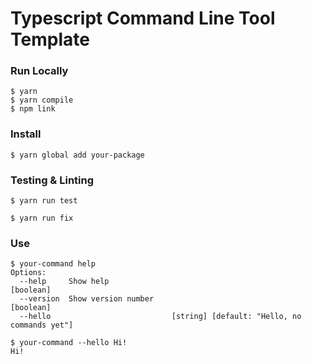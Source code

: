 # Typescript Command Line Tool Template

### Run Locally

```console
$ yarn
$ yarn compile
$ npm link
```


### Install 

```console
$ yarn global add your-package
```

### Testing & Linting
```console
$ yarn run test
```

```console
$ yarn run fix
```

### Use 

```console
$ your-command help                                                                                     
Options:
  --help     Show help                                                 [boolean]
  --version  Show version number                                       [boolean]
  --hello                           [string] [default: "Hello, no commands yet"]
```

```console
$ your-command --hello Hi!                                                                                    
Hi!
```
